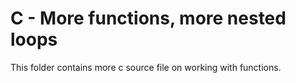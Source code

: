 # C - More functions, more nested loops  
This folder contains more c source file on working with functions.  

